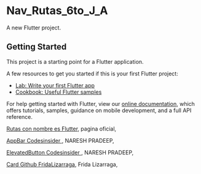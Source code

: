 # Nav_Rutas_6to_J_A

A new Flutter project.

## Getting Started

This project is a starting point for a Flutter application.

A few resources to get you started if this is your first Flutter project:

- [Lab: Write your first Flutter app](https://flutter.dev/docs/get-started/codelab)
- [Cookbook: Useful Flutter samples](https://flutter.dev/docs/cookbook)

For help getting started with Flutter, view our
[online documentation](https://flutter.dev/docs), which offers tutorials,
samples, guidance on mobile development, and a full API reference.

[Rutas con nombre es Flutter](https://docs.flutter.dev/cookbook/navigation/named-routes), pagina oficial,

[AppBar Codesinsider ](https://codesinsider.com/flutter-appbar-example-tutorial/#actions), NARESH PRADEEP,

[ElevatedButton Codesinsider ](https://codesinsider.com/flutter-elevatedbutton-example/), NARESH PRADEEP,

[Card Github FridaLizarraga](https://gist.github.com/FridaLizarraga/fefca080394caeb656c3b6beb28bcd80), Frida Lizarraga,